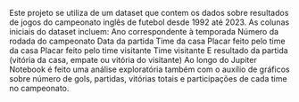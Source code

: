 Este projeto se utiliza de um dataset que contem os dados sobre resultados de jogos do campeonato inglês de futebol desde 1992 até 2023.
As colunas iniciais do dataset incluem:
Ano correspondente à temporada
Número da rodada do campeonato
Data da partida
Time da casa
Placar feito pelo time da casa
Placar feito pelo time visitante
Time visitante
E resultado da partida (vitória da casa, empate ou vitória do visitante)
Ao longo do Jupiter Notebook é feito uma análise exploratória também com o auxílio de gráficos sobre número de gols, partidas, vitórias totais e participações de cada time
no campeonato.
